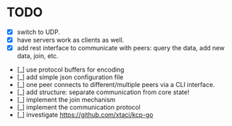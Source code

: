 # TODO
- [x] switch to UDP.
- [x] have servers work as clients as well.
- [x] add rest interface to communicate with peers: query the data, add new data, join, etc.
- [_] use protocol buffers for encoding
- [_] add simple json configuration file
- [_] one peer connects to different/multiple peers via a CLI interface.
- [_] add structure: separate communication from core state!
- [_] implement the join mechanism
- [_] implement the communication protocol
- [_] investigate https://github.com/xtaci/kcp-go
